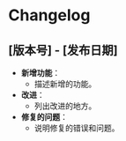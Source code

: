 # Changelog

## [版本号] - [发布日期]
- **新增功能**：
    - 描述新增的功能。
- **改进**：
    - 列出改进的地方。
- **修复的问题**：
    - 说明修复的错误和问题。


